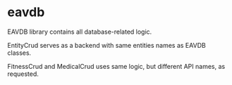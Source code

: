 # eavdb

EAVDB library contains all database-related logic.

EntityCrud serves as a backend with same entities names as EAVDB classes.

FitnessCrud and MedicalCrud uses same logic, but different API names, as requested.
